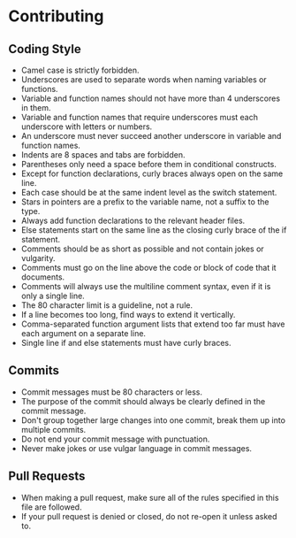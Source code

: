 # Contributing

## Coding Style
* Camel case is strictly forbidden.
* Underscores are used to separate words when naming variables or functions.
* Variable and function names should not have more than 4 underscores in them.
* Variable and function names that require underscores must each underscore with letters or numbers.
* An underscore must never succeed another underscore in variable and function names.
* Indents are 8 spaces and tabs are forbidden.
* Parentheses only need a space before them in conditional constructs.
* Except for function declarations, curly braces always open on the same line.
* Each case should be at the same indent level as the switch statement.
* Stars in pointers are a prefix to the variable name, not a suffix to the type.
* Always add function declarations to the relevant header files.
* Else statements start on the same line as the closing curly brace of the if statement.
* Comments should be as short as possible and not contain jokes or vulgarity.
* Comments must go on the line above the code or block of code that it documents.
* Comments will always use the multiline comment syntax, even if it is only a single line.
* The 80 character limit is a guideline, not a rule.
* If a line becomes too long, find ways to extend it vertically.
* Comma-separated function argument lists that extend too far must have each argument on a separate line.
* Single line if and else statements must have curly braces.

## Commits
* Commit messages must be 80 characters or less.
* The purpose of the commit should always be clearly defined in the commit message.
* Don't group together large changes into one commit, break them up into multiple commits.
* Do not end your commit message with punctuation.
* Never make jokes or use vulgar language in commit messages.

## Pull Requests
* When making a pull request, make sure all of the rules specified in this file are followed.
* If your pull request is denied or closed, do not re-open it unless asked to.
